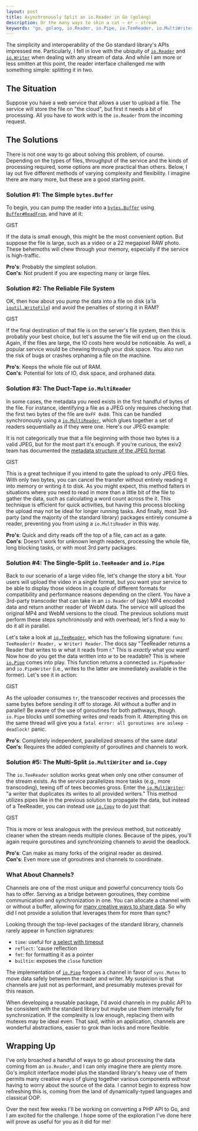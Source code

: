 ```yaml
---
layout: post
title: Asynchronously Split an io.Reader in Go (golang)
description: Or the many ways to skin a cat — er — stream
keywords: "go, golang, io.Reader, io.Pipe, io.TeeReader, io.MultiWriter, async, asynchronous, concurrent"
---
```


The simplicity and interoperability of the Go standard library's APIs impressed me. Particularly, I fell in love with the ubiquity of [`io.Reader`][reader] and [`io.Writer`][writer] when dealing with any stream of data. And while I am more or less smitten at this point, the reader interface challenged me with something simple: splitting it in two.

## The Situation ##

Suppose you have a web service that allows a user to upload a file. The service will store the file on "the cloud", but first it needs a bit of processing. All you have to work with is the `io.Reader` from the incoming request.

## The Solutions ##

There is not one way to go about solving this problem, of course. Depending on the types of files, throughput of the service and the kinds of processing required, some options are more practical than others. Below, I lay out five different methods of varying complexity and flexibility. I imagine there are many more, but these are a good starting point.

### Solution #1: The Simple `bytes.Buffer` ###

To begin, you can pump the reader into a [`bytes.Buffer`][buffer] using [`Buffer#ReadFrom`][readFrom], and have at it:

GIST

If the data is small enough, this might be the most convenient option. But suppose the file is large, such as a video or a 22 megapixel RAW photo. These behemoths will chew through your memory, especially if the service is high-traffic.

**Pro's**: Probably the simplest solution.<br/>
**Con's**: Not prudent if you are expecting many or large files.

### Solution #2: The Reliable File System ###

OK, then how about you pump the data into a file on disk (a'la [`ioutil.WriteFile`][writeFile]) and avoid the penalties of storing it in RAM?

GIST

If the final destination of that file is on the server's file system, then this is probably your best choice, but let's assume the file will end up on the cloud. Again, if the files are large, the IO costs here would be noticeable. As well, a popular service would be chewing through your disk space. You also run the risk of bugs or crashes orphaning a file on the machine.

**Pro's**: Keeps the whole file out of RAM.<br/>
**Con's**: Potential for lots of IO, disk space, and orphaned data.

### Solution #3: The Duct-Tape `io.MultiReader` ###

In some cases, the metadata you need exists in the first handful of bytes of the file. For instance, identifying a file as a JPEG only requires checking that the first two bytes of the file are `0xFF 0xD8`. This can be handled synchronously using a [`io.MultiReader`][multiReader], which glues together a set of readers sequentially as if they were one. Here's our JPEG example:

<aside>It is not categorically true that a file beginning with those two bytes is a valid JPEG, but for the most part it's enough. If you're curious, the exiv2 team has documented the <a href="http://dev.exiv2.org/projects/exiv2/wiki/The_Metadata_in_JPEG_files">metadata structure of the JPEG format</a>.</aside>

GIST

This is a great technique if you intend to gate the upload to only JPEG files. With only two bytes, you can cancel the transfer without entirely reading it into memory or writing it to disk. As you might expect, this method falters in situations where you need to read in more than a little bit of the file to gather the data, such as calculating a word count across the it. This technique is efficient for quick activities, but having this process blocking the upload may not be ideal for longer running tasks. And finally, most 3rd-party (and the majority of the standard library) packages entirely consume a reader, preventing you from using a `io.MultiReader` in this way.

**Pro's**: Quick and dirty reads off the top of a file, can act as a gate.<br/>
**Con's**: Doesn't work for unknown length readers, processing the whole file, long blocking tasks, or with most 3rd party packages.

### Solution #4: The Single-Split `io.TeeReader` and `io.Pipe` ###

Back to our scenario of a large video file, let's change the story a bit. Your users will upload the video in a single format, but you want your service to be able to display those videos in a couple of different formats for compatibility and performance reasons depending on the client. You have a 3rd-party transcoder that can take in an `io.Reader` of (say) MP4 encoded data and return another reader of WebM data. The service will upload the original MP4 and WebM versions to the cloud. The previous solutions must perform these steps synchronously and with overhead; let's find a way to do it all in parallel.

Let's take a look at [`io.TeeReader`][teeReader], which has the following signature: `func TeeReader(r Reader, w Writer) Reader`. The docs say "TeeReader returns a Reader that writes to w what it reads from r." This is *exactly* what you want! Now how do you get the data written into *w* to be readable? This is where [`io.Pipe`][pipe] comes into play. This function returns a connected `io.PipeReader` and `io.PipeWriter` (i.e., writes to the latter are immediately available in the former). Let's see it in action:

GIST

As the uploader consumes `tr`, the transcoder receives and processes the same bytes before sending it off to storage. All without a buffer and in parallel! Be aware of the use of goroutines for both pathways, though. `io.Pipe` blocks until something writes *and* reads from it. Attempting this on the same thread will give you a `fatal error: all goroutines are asleep - deadlock!` panic.

**Pro's**: Completely independent, parallelized streams of the same data!<br/>
**Con's**: Requires the added complexity of goroutines and channels to work.

### Solution #5: The Multi-Split `io.MultiWriter` and `io.Copy` ###

The `io.TeeReader` solution works great when only one other consumer of the stream exists. As the service parallelizes more tasks (e.g., more transcoding), teeing off of tees becomes gross. Enter the [`io.MultiWriter`][multiWriter]: "a writer that duplicates its writes to all provided writers." This method utilizes pipes like in the previous solution to propagate the data, but instead of a TeeReader, you can instead use [`io.Copy`][copy] to do just that:

GIST

This is more or less analogous with the previous method, but noticeably cleaner when the stream needs multiple clones. Because of the pipes, you'll again require goroutines and synchronizing channels to avoid the deadlock.

**Pro's**: Can make as many forks of the original reader as desired.<br/>
**Con's**: Even more use of goroutines and channels to coordinate.

### What About Channels? ###

Channels are one of the most unique and powerful concurrency tools Go has to offer. Serving as a bridge between goroutines, they combine communication and synchronization in one. You can allocate a channel with or without a buffer, allowing for [many creative ways to share data][channels]. So why did I not provide a solution that leverages them for more than sync?

Looking through the top-level packages of the standard library, channels rarely appear in function signatures:

* `time`: useful for [a select with timeout][chanTimeout]
* `reflect`: 'cause reflection
* `fmt`: for formatting it as a pointer
* `builtin`: exposes the `close` function

The implementation of [`io.Pipe`][pipeSrc] forgoes a channel in favor of `sync.Mutex` to move data safely between the reader and writer. My suspicion is that channels are just not as performant, and presumably mutexes prevail for this reason.

When developing a reusable package, I'd avoid channels in my public API to be consistent with the standard library but maybe use them internally for synchronization. If the complexity is low enough, replacing them with mutexes may be ideal even. That said, within an application, channels are wonderful abstractions, easier to grok than locks and more flexible.

## Wrapping Up ##

I've only broached a handful of ways to go about processing the data coming from an `io.Reader`, and I can only imagine there are plenty more. Go's implicit interface model plus the standard library's heavy use of them permits many creative ways of gluing together various components without having to worry about the source of the data. I cannot begin to express how refreshing this is, coming from the land of dynamically-typed languages and classical OOP.

Over the next few weeks I'll be working on converting a PHP API to Go, and I am excited for the challenge. I hope some of the exploration I've done here will prove as useful for you as it did for me!

[buffer]: https://golang.org/pkg/bytes/#Buffer
[chan]: https://golang.org/ref/mem#tmp_7
[channels]: https://golang.org/doc/effective_go.html#channels
[chanTimeout]: https://gobyexample.com/timeouts
[copy]: https://golang.org/pkg/io/#Copy
[multiReader]: https://golang.org/pkg/io/#MultiReader
[multiWriter]: https://golang.org/pkg/io/#MultiWriter
[pipe]: https://golang.org/pkg/io/#Pipe
[pipeSrc]: https://golang.org/src/io/pipe.go
[reader]: https://golang.org/pkg/io/#Reader
[readFrom]: https://golang.org/pkg/bytes/#Buffer.ReadFrom
[teeReader]: https://golang.org/pkg/io/#TeeReader
[writeFile]: https://golang.org/pkg/io/ioutil/#WriteFile
[writer]: https://golang.org/pkg/io/#Writer
